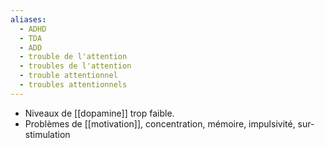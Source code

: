 ```yaml
---
aliases:
  - ADHD
  - TDA
  - ADD
  - trouble de l'attention
  - troubles de l'attention
  - trouble attentionnel
  - troubles attentionnels
---
```

- Niveaux de [[dopamine]] trop faible.
- Problèmes de [[motivation]], concentration, mémoire, impulsivité, sur-stimulation